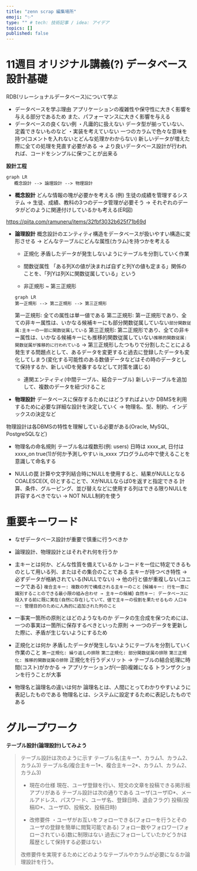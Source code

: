 ```yaml
---
title: "zenn scrap 編集場所"
emoji: "✨"
type: "" # tech: 技術記事 / idea: アイデア
topics: []
published: false
---
```


# 11週目 オリジナル講義(?) データベース設計基礎
RDB(リレーショナルデータベース)について学ぶ

- データベースを学ぶ理由
アプリケーションの複雑性や保守性に大きく影響を与える部分であるため
また、パフォーマンスに大きく影響を与える
- データベースの良くない例
・凡庸的に扱えない
    データ型が揃っていない、定義できないものなど
・実装を考えていない
    一つのカラムで色々な意味を持つ(コメントを入れないとどんな処理かわからない)
    新しいデータが増えた際に全ての処理を見直す必要がある
-> より良いデータベース設計が行われれば、コードをシンプルに保つことが出来る

**設計工程**
```mermaid
graph LR
   概念設計 --> 論理設計 --> 物理設計
```

- **概念設計**
どんな情報の塊が必要かを考える
(例) 生徒の成績を管理するシステム
→ 生徒、成績、教科の3つのデータ管理が必要そう
→ それぞれのデータがどのように関連付けしているかも考える(ER図)

https://qiita.com/ramuneru/items/32fbf3032b625f71b69d

- **論理設計**
概念設計のエンティティ構造をデータベースが扱いやすい構造に変形させる
→ どんなテーブルにどんな属性(カラム)を持つかを考える
    - 正規化
    矛盾したデータが発生しないようにテーブルを分割していく作業
    - 間数従属性
    「ある列Xの値が決まれば自ずと列Yの値も定まる」関係のことを、「列Yは列Xに関数従属している」という

    - 非正規形 ~ 第三正規形
    ```mermaid
    graph LR
    第一正規形 --> 第二正規形 --> 第三正規形
    ```
    第一正規形: 全ての属性は単一値である
    第二正規形: 第一正規形であり、全ての非キー属性は、いかなる候補キーにも部分関数従属していない```部分関数従属:主キーの一部に関数従属している```
    第三正規形: 第二正規形であり、全ての非キー属性は、いかなる候補キーにも推移的関数従属していない```推移的関数従属: 関数従属が推移的に行われている```
    → 第三正規形したつもりで分割したことによる発生する問題点として、あるデータを変更すると過去に登録したデータも変化してしまう(変化する可能性のある数値データなどはその時のデータとして保持するか、新しいIDを発番するなどして対策を講じる)

    - 連関エンティティ(中間テーブル、結合テーブル)
    新しいテーブルを追加して、複数のデータを紐づけること

- **物理設計**
データベースに保存するためにはどうすればよいか
DBMSを利用するために必要な詳細な設計を決定していく
→ 物理名、型、制約、インデックスの決定など

物理設計は各DBMSの特性を理解している必要がある(Oracle, MySQL, PostgreSQLなど)

- 物理名の命名規則
    テーブル名は複数形(例: users)
    日時は xxxx_at, 日付は xxxx_on
    true(1)が何か予測しやすい is_xxxx
プログラムの中で使えることを意識して命名する

- NULLの罠
    計算や文字列結合時にNULLを使用すると、結果がNULLとなる
    COALESCE(X, 0)とすることで、XがNULLならば0を返すと指定できる
計算、条件、グルーピング、並び替えなどに使用する列はできる限りNULLを許容するべきでない
→ NOT NULL制約を使う

# 重要キーワード
- なぜデータベース設計が重要で慎重に行うべきか

- 論理設計、物理設計とはそれぞれ何を行うか

- 主キーとは何か、どんな性質を備えているか
レコードを一位に特定できるものとして用いる列、またはその集合のことである
主キーが持つべき特性
        → 必ずデータが格納されている(NULLでない)
        → 他の行と値が重複しない(ユニークである)
```複合主キー: 複数の列で構成される主キーのこと```
(```候補キー: 行を一意に識別することのできる最小限の組み合わせ → 主キーの候補```) 
```自然キー: データベースに投入する前に既に実在(自然に存在)していて、値で主キーの役割を果たせるもの```
```人口キー: 管理目的のために人為的に追加された列のこと```

- 一事実一箇所の原則とはどのようなものか
データの生合成を保つためには、一つの事実は一箇所に保存するべきといった原則
→ 一つのデータを更新した際に、矛盾が生じないようにするため

- 正規化とは何か
矛盾したデータが発生しないようにテーブルを分割していく作業のこと
```第一正規化: 繰り返しの排除```
```第二正規化: 部分関数従属の排除```
```第三正規化: 推移的関数従属の排除```
正規化を行うデメリット
→ テーブルの結合処理に時間(コスト)がかかる
→ アプリケーションが(一部)複雑になる
    トランザクションを行うことが大事
- 物理名と論理名の違いは何か
論理名とは、人間にとってわかりやすいように表記したものである
物理名とは、システムに設定するために表記したものである
# グループワーク
**テーブル設計(論理設計)してみよう**
>テーブル設計は次のように示す
>テーブル名(主キー*、カラム1、カラム2、カラム3)
>テーブル名(複合主キー1*、複合主キー2*、カラム1、カラム2、カラム3)
>
>- 現在の仕様
>現在、ユーザ登録を行い、短文の文章を投稿できる掲示板アプリがある
>テーブル設計は次の通りである
>ユーザ(ユーザID*、メールアドレス、パスワード、ユーザ名、登録日時、退会フラグ)
>投稿(投稿ID*、ユーザID、投稿文、投稿日時)
>
>- 改修要件
>・ユーザがお互いをフォローできる(フォローを行うとそのユーザの登録を簡単に閲覧可能である)
 >   フォロー数やフォロワー(フォローされている)数に制限はない
 >   過去にフォローしていたかどうかは履歴として保持する必要はない
>
>改修要件を実現するためにどのようなテーブルやカラムが必要になるか論理設計を行う。
